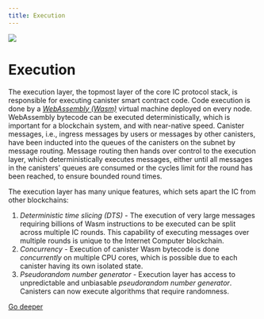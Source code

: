 ```yaml
---
title: Execution
---
```


![](/img/how-it-works/overview-of-the-internet-computer.600x300.jpg)

# Execution

The execution layer, the topmost layer of the core IC protocol stack, is responsible for executing canister smart contract code.
Code execution is done by a [*WebAssembly (Wasm)*](https://webassembly.org/) virtual machine deployed on every node.
WebAssembly bytecode can be executed deterministically, which is important for a blockchain system, and with near-native speed.
Canister messages, i.e., ingress messages by users or messages by other canisters, have been inducted into the queues of the canisters on the subnet by message routing.
Message routing then hands over control to the execution layer, which deterministically executes messages, either until all messages in the canisters' queues are consumed or the cycles limit for the round has been reached, to ensure bounded round times.

The execution layer has many unique features, which sets apart the IC from other blockchains: 
1. *Deterministic time slicing (DTS)* - The execution of very large messages requiring billions of Wasm instructions to be executed can be split across multiple IC rounds. This capability of executing messages over multiple rounds is unique to the Internet Computer blockchain.
2. *Concurrency* - Execution of canister Wasm bytecode is done *concurrently* on multiple CPU cores, which is possible due to each canister having its own isolated state. 
3. *Pseudorandom number generator* - Execution layer has access to unpredictable and unbiasable *pseudorandom number generator*. Canisters can now execute algorithms that require randomness. 

[Go deeper](/how-it-works/execution-layer/)
